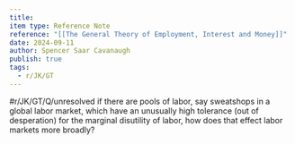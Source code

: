 ```yaml
---
title: 
item type: Reference Note
reference: "[[The General Theory of Employment, Interest and Money]]"
date: 2024-09-11
author: Spencer Saar Cavanaugh
publish: true
tags:
  - r/JK/GT
---
```

#r/JK/GT/Q/unresolved if there are pools of labor, say sweatshops in a global labor market, which have an unusually high tolerance (out of desperation) for the marginal disutility of labor, how does that effect labor markets more broadly?